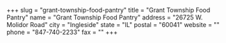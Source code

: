 +++
slug = "grant-township-food-pantry"
title = "Grant Township Food Pantry"
name = "Grant Township Food Pantry"
address = "26725 W. Molidor Road"
city = "Ingleside"
state = "IL"
postal = "60041"
website = ""
phone = "847-740-2233"
fax = ""
+++
